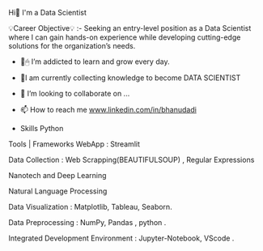 Hi👋 I'm a Data Scientist 

💡Career Objective💡 :- Seeking an entry-level position as a Data Scientist where I can gain hands-on experience while developing cutting-edge solutions for the organization’s needs.




- 🧠🖱 I’m addicted to learn and grow every day.
- 💊I am currently collecting knowledge to become DATA SCIENTIST
- 💞️ I’m looking to collaborate on ...
- 📫 How to reach me www.linkedin.com/in/bhanudadi

  
-  Skills
Python 

Tools | Frameworks
WebApp : Streamlit

Data Collection : Web Scrapping(BEAUTIFULSOUP) , Regular Expressions

Nanotech and  Deep Learning

Natural Language Processing

Data Visualization : Matplotlib, Tableau, Seaborn.

Data Preprocessing : NumPy, Pandas , python .

Integrated Development Environment : Jupyter-Notebook, VScode .
<!---
dadibhanu1/dadibhanu1 is a ✨ special ✨ repository because its `README.md` (this file) appears on your GitHub profile.
You can click the Preview link to take a look at your changes.
--->
